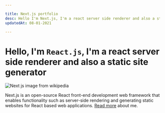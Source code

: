```yaml
---

title: Next.js portfolio
desc: Hello I'm Next.js, I'm a react server side renderer and also a static site generator
updatedAt: 08-01-2021

---
```


# Hello, I'm ``React.js``, I'm a react server side renderer and also a static site generator

![Next js image from wikipedia](require("/img/nextjs.png") "next js")

Next.js is an open-source React front-end development web framework that enables functionality such as server-side rendering and generating static websites for React based web applications. [Read more](/about) about me.